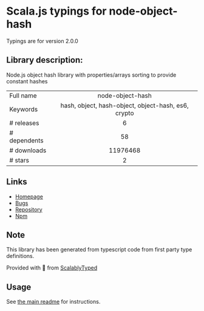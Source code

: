 
# Scala.js typings for node-object-hash

Typings are for version 2.0.0

## Library description:
Node.js object hash library with properties/arrays sorting to provide constant hashes

|                    |                 |
| ------------------ | :-------------: |
| Full name          | node-object-hash |
| Keywords           | hash, object, hash-object, object-hash, es6, crypto |
| # releases         | 6 |
| # dependents       | 58 |
| # downloads        | 11976468 |
| # stars            | 2 |

## Links
- [Homepage](https://gitlab.com/m03geek/node-object-hash#README)
- [Bugs](https://gitlab.com/m03geek/node-object-hash/issues)
- [Repository](https://github.com/SkeLLLa/node-object-hash)
- [Npm](https://www.npmjs.com/package/node-object-hash)
    


## Note
This library has been generated from typescript code from first party type definitions.

Provided with :purple_heart: from [ScalablyTyped](https://github.com/oyvindberg/ScalablyTyped)

## Usage
See [the main readme](../../readme.md) for instructions.


